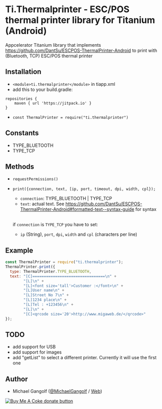 # Ti.Thermalprinter - ESC/POS thermal printer library for Titanium (Android)

Appcelerator Titanium library that implements https://github.com/DantSu/ESCPOS-ThermalPrinter-Android to print with (Bluetooth, TCP) ESC/POS thermal printer

## Installation

* `<module>ti.thermalprinter</module>` in tiapp.xml
* add this to your build.gradle:
```
repositories {
    maven { url 'https://jitpack.io' }
}
```
* `const ThermalPrinter = require("ti.thermalprinter")`

## Constants
* TYPE_BLUETOOTH
* TYPE_TCP

## Methods

* `requestPermissions()`
* `print({connection, text, [ip, port, timeout, dpi, width, cpl});`
  * `connection`: TYPE_BLUETOOTH | TYPE_TCP
  * `text`: actual text. See https://github.com/DantSu/ESCPOS-ThermalPrinter-Android#formatted-text--syntax-guide for syntax<br/><br/>

  if `connection` is `TYPE_TCP` you have to set:
  * `ip` (String), `port`, `dpi`, `width` and `cpl` (characters per line)

## Example

```js
const ThermalPrinter = require("ti.thermalprinter");
ThermalPrinter.print({
  type: ThermalPrinter.TYPE_BLUETOOTH,
  text: "[C]================================\n" +
        "[L]\n" +
        "[L]<font size='tall'>Customer :</font>\n" +
        "[L]User name\n" +
        "[L]Street No 7\n" +
        "[L]1234 place\n" +
        "[L]Tel : +123456\n" +
        "[L]\n" +
        "[C]<qrcode size='20'>http://www.migaweb.de/</qrcode>"
});
```

## TODO

* add support for USB
* add support for images
* add "getList" to select a different printer. Currently it will use the first one


## Author

* Michael Gangolf (<a href="https://github.com/m1ga">@MichaelGangolf</a> / <a href="https://www.migaweb.de">Web</a>)

<span class="badge-buymeacoffee"><a href="https://www.buymeacoffee.com/miga" title="donate"><img src="https://img.shields.io/badge/buy%20me%20a%20coke-donate-orange.svg" alt="Buy Me A Coke donate button" /></a></span>
